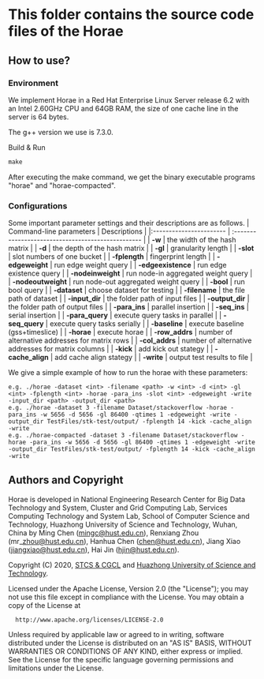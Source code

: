 # This folder contains the source code files of the Horae

## How to use?
### Environment
We implement Horae in a Red Hat Enterprise Linux Server release 6.2 with an Intel 2.60GHz CPU and 64GB RAM, the size of one cache line in the server is 64 bytes. 

The g++ version we use is 7.3.0.

Build & Run

```txt
make
```
After executing the make command, we get the binary executable programs "horae" and "horae-compacted".

### Configurations
Some important parameter settings and their descriptions are as follows.
| Command-line parameters | Descriptions                                       |
|:----------------------- | :------------------------------------------------- |
| **-w**                  | the width of the hash matrix                       |
| **-d**                  | the depth of the hash matrix                       |
| **-gl**                 | granularity length                                 |
| **-slot**               | slot numbers of one bucket                         |
| **-fplength**           | fingerprint length                                 |
| **-edgeweight**         | run edge weight query                              |
| **-edgeexistence**      | run edge existence query                           |
| **-nodeinweight**       | run node-in aggregated weight query                |
| **-nodeoutweight**      | run node-out aggregated weight query               |
| **-bool**               | run bool query                                     |
| **-dataset**            | choose dataset for testing                         |
| **-filename**           | the file path of dataset                           |
| **-input_dir**          | the folder path of input files                     |
| **-output_dir**         | the folder path of output files                    |
| **-para_ins**           | parallel insertion                                 |
| **-seq_ins**            | serial insertion                                   |
| **-para_query**         | execute query tasks in parallel                    |
| **-seq_query**          | execute query tasks serially                       |
| **-baseline**           | execute baseline (gss+timeslice)                   |
| **-horae**              | execute horae                                      |
| **-row_addrs**          | number of alternative addresses for matrix rows    |
| **-col_addrs**          | number of alternative addresses for matrix columns |
| **-kick**               | add kick out stategy                               |
| **-cache_align**        | add cache align stategy                            |
| **-write**              | output test results to file                        |


We give a simple example of how to run the horae with these parameters:
``` code
e.g. ./horae -dataset <int> -filename <path> -w <int> -d <int> -gl <int> -fplength <int> -horae -para_ins -slot <int> -edgeweight -write -input_dir <path> -output_dir <path>
e.g. ./horae -dataset 3 -filename Dataset/stackoverflow -horae -para_ins -w 5656 -d 5656 -gl 86400 -qtimes 1 -edgeweight -write -output_dir TestFiles/stk-test/output/ -fplength 14 -kick -cache_align -write
e.g. ./horae-compacted -dataset 3 -filename Dataset/stackoverflow -horae -para_ins -w 5656 -d 5656 -gl 86400 -qtimes 1 -edgeweight -write -output_dir TestFiles/stk-test/output/ -fplength 14 -kick -cache_align -write
```


## Authors and Copyright

Horae is developed in National Engineering Research Center for Big Data Technology and System, Cluster and Grid Computing Lab, Services Computing Technology and System Lab, School of Computer Science and Technology, Huazhong University of Science and Technology, Wuhan, China by Ming Chen (mingc@hust.edu.cn), Renxiang Zhou (mr\_zhou@hust.edu.cn), Hanhua Chen (chen@hust.edu.cn), Jiang Xiao (jiangxiao@hust.edu.cn), Hai Jin (hjin@hust.edu.cn).

Copyright (C) 2020, [STCS & CGCL](http://grid.hust.edu.cn/) and [Huazhong University of Science and Technology](http://www.hust.edu.cn).

Licensed under the Apache License, Version 2.0 (the "License");
you may not use this file except in compliance with the License.
You may obtain a copy of the License at

      http://www.apache.org/licenses/LICENSE-2.0

Unless required by applicable law or agreed to in writing, software
distributed under the License is distributed on an "AS IS" BASIS,
WITHOUT WARRANTIES OR CONDITIONS OF ANY KIND, either express or implied.
See the License for the specific language governing permissions and
limitations under the License.